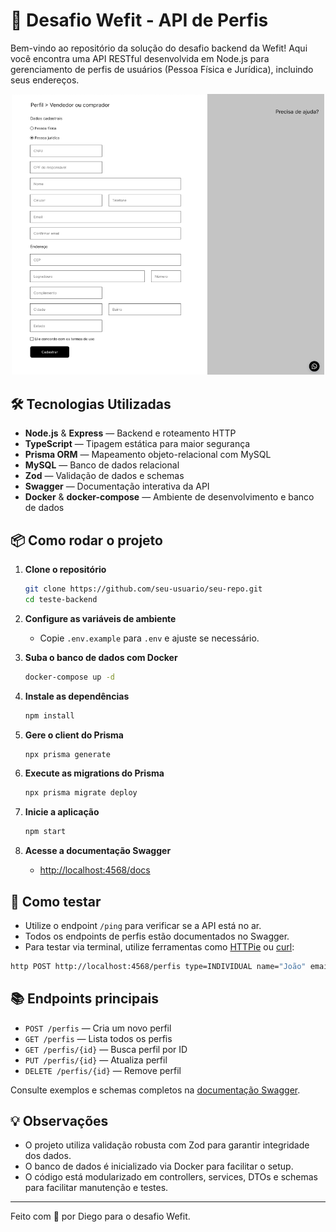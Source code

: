 # 🚀 Desafio Wefit - API de Perfis

Bem-vindo ao repositório da solução do desafio backend da Wefit! Aqui você encontra uma API RESTful desenvolvida em Node.js para gerenciamento de perfis de usuários (Pessoa Física e Jurídica), incluindo seus endereços.

<p align="center">
  <img src="resources/form.png" alt="Formulário de Perfis" width="500"/>
</p>

## 🛠️ Tecnologias Utilizadas

- **Node.js** & **Express** — Backend e roteamento HTTP
- **TypeScript** — Tipagem estática para maior segurança
- **Prisma ORM** — Mapeamento objeto-relacional com MySQL
- **MySQL** — Banco de dados relacional
- **Zod** — Validação de dados e schemas
- **Swagger** — Documentação interativa da API
- **Docker** & **docker-compose** — Ambiente de desenvolvimento e banco de dados

## 📦 Como rodar o projeto

1. **Clone o repositório**

   ```sh
   git clone https://github.com/seu-usuario/seu-repo.git
   cd teste-backend
   ```

2. **Configure as variáveis de ambiente**

   - Copie `.env.example` para `.env` e ajuste se necessário.

3. **Suba o banco de dados com Docker**

   ```sh
   docker-compose up -d
   ```

4. **Instale as dependências**

   ```sh
   npm install
   ```

5. **Gere o client do Prisma**

   ```sh
   npx prisma generate
   ```

6. **Execute as migrations do Prisma**

   ```sh
   npx prisma migrate deploy
   ```

7. **Inicie a aplicação**

   ```sh
   npm start
   ```

8. **Acesse a documentação Swagger**
   - [http://localhost:4568/docs](http://localhost:4568/docs)

## 🧪 Como testar

- Utilize o endpoint `/ping` para verificar se a API está no ar.
- Todos os endpoints de perfis estão documentados no Swagger.
- Para testar via terminal, utilize ferramentas como [HTTPie](https://httpie.io/) ou [curl](https://curl.se/):

```sh
http POST http://localhost:4568/perfis type=INDIVIDUAL name="João" email="joao@email.com" address:='{"zipCode":"12345678","street":"Rua A","number":"10","city":"SP","district":"Centro","state":"SP"}'
```

## 📚 Endpoints principais

- `POST /perfis` — Cria um novo perfil
- `GET /perfis` — Lista todos os perfis
- `GET /perfis/{id}` — Busca perfil por ID
- `PUT /perfis/{id}` — Atualiza perfil
- `DELETE /perfis/{id}` — Remove perfil

Consulte exemplos e schemas completos na [documentação Swagger](http://localhost:4568/docs).

## 💡 Observações

- O projeto utiliza validação robusta com Zod para garantir integridade dos dados.
- O banco de dados é inicializado via Docker para facilitar o setup.
- O código está modularizado em controllers, services, DTOs e schemas para facilitar manutenção e testes.

---

Feito com 💙 por Diego para o desafio Wefit.
